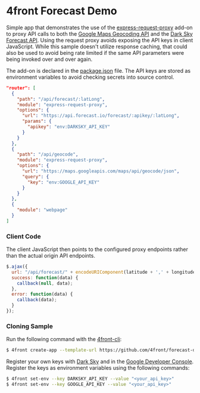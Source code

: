 # 4front Forecast Demo

Simple app that demonstrates the use of the [express-request-proxy](https://www.npmjs.com/package/express-request-proxy) add-on to proxy API calls to both the [Google Maps Geocoding API](https://developers.google.com/maps/documentation/geocoding/) and the [Dark Sky Forecast API](https://developer.forecast.io/). Using the request proxy avoids exposing the API keys in client JavaScript. While this sample doesn't utilize response caching, that could also be used to avoid being rate limited if the same API parameters were being invoked over and over again.

The add-on is declared in the [package.json](https://github.com/4front/forecast-demo/blob/master/package.json) file. The API keys are stored as environment variables to avoid checking secrets into source control.

~~~json
"router": [
  {
    "path": "/api/forecast/:latLong",
    "module": "express-request-proxy",
    "options": {
      "url": "https://api.forecast.io/forecast/:apikey/:latLong",
      "params": {
        "apikey": "env:DARKSKY_API_KEY"
      }
    }
  },
  {
    "path": "/api/geocode",
    "module": "express-request-proxy",
    "options": {
      "url": "https://maps.googleapis.com/maps/api/geocode/json",
      "query": {
        "key": "env:GOOGLE_API_KEY"
      }
    }
  },
  {
    "module": "webpage"
  }
]
~~~

### Client Code
The client JavaScript then points to the configured proxy endpoints rather than the actual origin API endpoints.

~~~js
$.ajax({
  url: "/api/forecast/" + encodeURIComponent(latitude + ',' + longitude),
  success: function(data) {
    callback(null, data);
  },
  error: function(data) {
    callback(data);
  }
});
~~~

### Cloning Sample
Run the following command with the [4front-cli](http://4front.io/docs/cli):

~~~sh
$ 4front create-app --template-url https://github.com/4front/forecast-demo/archive/master.zip
~~~

Register your own keys with [Dark Sky](https://developer.forecast.io/) and in the [Google Developer Console](https://console.developers.google.com/project). Register the keys as environment variables using the following commands:

~~~sh
$ 4front set-env --key DARKSKY_API_KEY --value "<your_api_key>"
$ 4front set-env --key GOOGLE_API_KEY --value "<your_api_key>"
~~~
